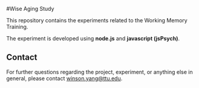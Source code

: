 #Wise Aging Study

This repository contains the experiments related to the Working Memory Training. 

The experiment is developed using **node.js** and **javascript (jsPsych)**.

Contact
---
For further questions regarding the project, experiment, or anything else in general, please contact [winson.yang@ttu.edu](winson.yang@ttu.edu).
